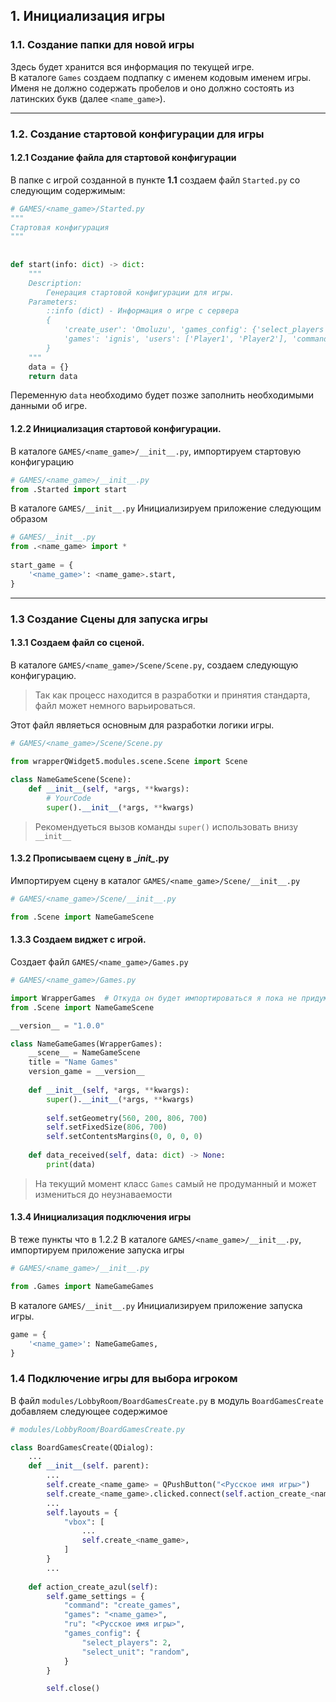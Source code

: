 ## 1. Инициализация игры

### 1.1. Создание папки для новой игры
Здесь будет хранится вся информация по текущей игре.  
В каталоге `Games` создаем подпапку с именем кодовым именем игры. Именя не должно содержать пробелов и оно должно состоять из латинских букв (далее `<name_game>`).

***

### 1.2. Создание стартовой конфигурации для игры
#### 1.2.1 Создание файла для стартовой конфигурации
В папке с игрой созданной в пункте **1.1** создаем файл `Started.py` со следующим содержимым:
```python 
# GAMES/<name_game>/Started.py
"""  
Стартовая конфигурация  
"""  
  
  
def start(info: dict) -> dict:
	"""  
	Description:  
	    Генерация стартовой конфигурации для игры.  
	Parameters:  
	    ::info (dict) - Информация о игре с сервера
	    {
	        'create_user': 'Omoluzu', 'games_config': {'select_players': 2, 'select_unit': 'random'},        
	        'games': 'ignis', 'users': ['Player1', 'Player2'], 'command': 'game_info', 'game_id': 21, 'game_info': None    
	    }
	"""
    data = {}  
    return data
```
Переменную `data` необходимо будет позже заполнить необходимыми данными об игре.

#### 1.2.2 Инициализация стартовой конфигурации.
В каталоге `GAMES/<name_game>/__init__.py`, импортируем стартовую конфигурацию
```python
# GAMES/<name_game>/__init__.py
from .Started import start
```

В каталоге `GAMES/__init__.py` Инициализируем приложение следующим образом
```python
# GAMES/__init__.py
from .<name_game> import *  
  
start_game = {  
    '<name_game>': <name_game>.start,  
}
```

***

### 1.3 Создание Сцены для запуска игры
#### 1.3.1 Создаем файл со сценой.
В каталоге `GAMES/<name_game>/Scene/Scene.py`, создаем следующую конфигурацию.
> Так как процесс находится в разработки и принятия стандарта, файл может немного варьироваться.

Этот файл являеться основным для разработки логики игры.

```python
# GAMES/<name_game>/Scene/Scene.py

from wrapperQWidget5.modules.scene.Scene import Scene  
 
class NameGameScene(Scene):  
    def __init__(self, *args, **kwargs):
		# YourCode
        super().__init__(*args, **kwargs)
```
> Рекомендуеться вызов команды `super()` использовать внизу `__init__`

#### 1.3.2 Прописываем сцену в \__init\__.py
Импортируем сцену в каталог `GAMES/<name_game>/Scene/__init__.py`
```python
# GAMES/<name_game>/Scene/__init__.py

from .Scene import NameGameScene
```

#### 1.3.3 Создаем виджет с игрой.
Создает файл `GAMES/<name_game>/Games.py`
```python
# GAMES/<name_game>/Games.py

import WrapperGames  # Откуда он будет импортироваться я пока не придумал
from .Scene import NameGameScene

__version__ = "1.0.0"

class NameGameGames(WrapperGames):  
    __scene__ = NameGameScene  
    title = "Name Games"  
    version_game = __version__  
  
    def __init__(self, *args, **kwargs):  
        super().__init__(*args, **kwargs)  
  
        self.setGeometry(560, 200, 806, 700)  
        self.setFixedSize(806, 700)  
        self.setContentsMargins(0, 0, 0, 0)  
  
    def data_received(self, data: dict) -> None:  
        print(data)
```
> На текущий момент класс `Games` самый не продуманный и может измениться до  неузнаваемости

#### 1.3.4 Инициализация подключения игры
В теже пункты что в 1.2.2
В каталоге `GAMES/<name_game>/__init__.py`, импортируем приложение запуска игры
```python
# GAMES/<name_game>/__init__.py

from .Games import NameGameGames
```

В каталоге `GAMES/__init__.py` Инициализируем приложение запуска игры.
```python
game = {  
    '<name_game>': NameGameGames,  
}
```

### 1.4 Подключение игры для выбора игроком
В файл `modules/LobbyRoom/BoardGamesCreate.py` в модуль `BoardGamesCreate` добавляем следующее содержимое

```python
# modules/LobbyRoom/BoardGamesCreate.py

class BoardGamesCreate(QDialog):
	...
	def __init__(self. parent):
		...
		self.create_<name_game> = QPushButton("<Русское имя игры>")
		self.create_<name_game>.clicked.connect(self.action_create_<name_game>)	
		...
		self.layouts = {
			"vbox": [
				...
				self.create_<name_game>,
			]
		}
		...
		
	def action_create_azul(self):
        self.game_settings = {
            "command": "create_games",
            "games": "<name_game>",
            "ru": "<Русское имя игры>",
            "games_config": {
                "select_players": 2,
                "select_unit": "random",
            }
        }

        self.close()
```